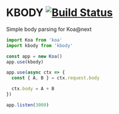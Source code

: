 # KBODY [![Build Status](https://travis-ci.org/rrdelaney/KBODY.svg?branch=master)](https://travis-ci.org/rrdelaney/KBODY)

Simple body parsing for Koa@next

```js
import Koa from 'koa'
import kbody from 'kbody'

const app = new Koa()
app.use(kbody)

app.use(async ctx => {
  const { A, B } = ctx.request.body

  ctx.body = A + B
})

app.listen(3000)
```
